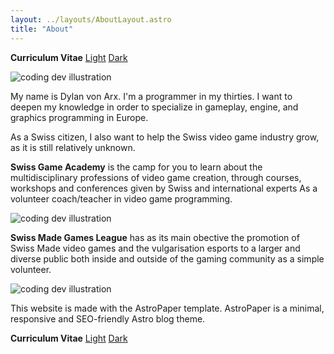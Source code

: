 ```yaml
---
layout: ../layouts/AboutLayout.astro
title: "About"
---
```


<b>Curriculum Vitae</b>
<a href="../CV/CV_Light.pdf" download>Light</a>
<a href="../CV/CV_Dark.pdf" download>Dark</a>

<div>
  <img src="/assets/MyFace.jpg" class="sm:w-1/2 mx-auto" alt="coding dev illustration">
</div>

My name is Dylan von Arx. I'm a programmer in my thirties. I want to deepen my knowledge in order to specialize in gameplay, engine, and graphics programming in Europe.

As a Swiss citizen, I also want to help the Swiss video game industry grow, as it is still relatively unknown.

<b>Swiss Game Academy</b> is the camp for you to learn about the multidisciplinary professions of video game creation, through courses, workshops and conferences given by Swiss and international experts As a volunteer coach/teacher in video game programming.

<div>
  <img src="/assets/SGA2022-27.webp" class="mx-auto" alt="coding dev illustration">
</div>

<b>Swiss Made Games League</b> has as its main obective the promotion of Swiss Made video games and the vulgarisation esports to a larger and diverse public both inside and outside of the gaming community as a simple volunteer.

<div>
  <img src="/assets/swissMade.jpg" class="mx-auto" alt="coding dev illustration">
</div>

This website is made with the AstroPaper template. AstroPaper is a minimal, responsive and SEO-friendly Astro blog theme.

<b>Curriculum Vitae</b>
<a href="../CV/CV_Light.pdf" download>Light</a>
<a href="../CV/CV_Dark.pdf" download>Dark</a>
